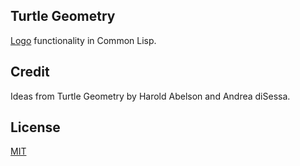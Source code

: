 ## Turtle Geometry

[Logo](https://en.wikipedia.org/wiki/Logo_(programming_language)) functionality in Common Lisp.

## Credit

Ideas from Turtle Geometry by Harold Abelson and Andrea diSessa.

## License

[MIT](LICENSE)
